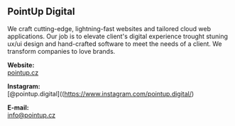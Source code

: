 ## PointUp Digital

We craft cutting-edge, lightning-fast websites and tailored cloud web applications. Our job is to elevate client's digital experience trought stuning ux/ui design and hand-crafted software to meet the needs of a client. We transform companies to love brands.

**Website:** \
[pointup.cz](https://www.pointup.cz)

**Instagram:** \
[@pointup.digital]((https://www.instagram.com/pointup.digital/)

**E-mail:** \
[info@pointup.cz](mailto:info@pointup.cz)
